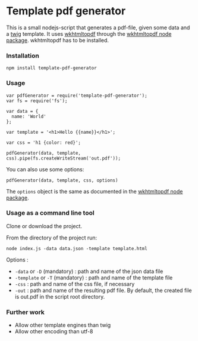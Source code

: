 # Template pdf generator

This is a small nodejs-script that generates a pdf-file, given some data and a [twig](https://twig.symfony.com/) template.
It uses [wkhtmltopdf](https://wkhtmltopdf.org/) through the [wkhtmltopdf node package](https://github.com/devongovett/node-wkhtmltopdf). wkhtmltopdf has to be installed.

### Installation

```
npm install template-pdf-generator
```

### Usage

```
var pdfGenerator = require('template-pdf-generator');
var fs = require('fs');

var data = {
  name: 'World'
};

var template = '<h1>Hello {{name}}</h1>';

var css = 'h1 {color: red}';

pdfGenerator(data, template, css).pipe(fs.createWriteStream('out.pdf'));
```

You can also use some options:
```
pdfGenerator(data, template, css, options)
```
The `options` object is the same as documented in the [wkhtmltopdf node package](https://github.com/devongovett/node-wkhtmltopdf#options).

### Usage as a command line tool

Clone or download the project.

From the directory of the project run:
```
node index.js -data data.json -template template.html
```

Options :

  * `-data` or `-D` (mandatory) : path and name of the json data file
  * `-template` or `-T` (mandatory) : path and name of the template file
  * `-css` : path and name of the css file, if necessary
  * `-out` : path and name of the resulting pdf file. By default, the created file is out.pdf in the script root directory.

### Further work

* Allow other template engines than twig
* Allow other encoding than utf-8
